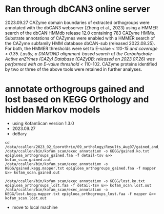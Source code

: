 
# Ran through dbCAN3 online server
2023.09.27
CAZyme domain boundaries of extracted orthogroups were annotated with the dbCAN3 webserver (Zheng et al., 2023) using a HMMER search of the dbCAN HMMdb release 12.0 containing 783 CAZyme HMMs.  Substrate annotations of CAZymes were enabled with a HMMER search of the CAZyme subfamily HMM database dbCAN-sub (released 2022.08.25).  For both, the HMMER thresholds were set to E-value < 1*10-15 and coverage > 0.35. Lastly, a DIAMOND alignment-based search of the Carbohydrate-Active enZYmes (CAZy) Database (CAZyDB; released on 2023.07.26) was performed with an E-value threshold < 1*10-102.  CAZyme proteins identified by two or three of the above tools were retained in further analyses.  


# annotate orthogroups gained and lost based on KEGG Orthology and hidden Markov models
- using KofamScan version 1.3.0
- 2023.09.27
- deBary

```
cd /data/ccallen/2023_02_Sporothrix/09_orthology/Results_Aug07/gained_and_lost
/data/ccallen/bin/kofam_scan/exec_annotation -o KEGG/gained.ko.txt epigloea_orthogroups_gained.faa -f detail-tsv &>> kofam_scan.gained.out
/data/ccallen/bin/kofam_scan/exec_annotation -o KEGG/gained.kegg.mapper.txt epigloea_orthogroups_gained.faa -f mapper &>> kofam_scan.gained.out

/data/ccallen/bin/kofam_scan/exec_annotation -o KEGG/lost.ko.txt epigloea_orthogroups_lost.faa -f detail-tsv &>> kofam_scan.lost.out
/data/ccallen/bin/kofam_scan/exec_annotation -o KEGG/lost.kegg.mapper.txt epigloea_orthogroups_lost.faa -f mapper &>> kofam_scan.lost.out
```

* move to local machine

